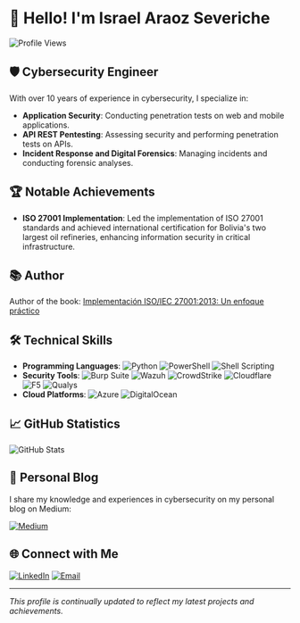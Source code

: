 # 👋 Hello! I'm Israel Araoz Severiche

![Profile Views](https://komarev.com/ghpvc/?username=your_username&label=Profile+Views&color=blue&style=flat)

## 🛡️ Cybersecurity Engineer

With over 10 years of experience in cybersecurity, I specialize in:

- **Application Security**: Conducting penetration tests on web and mobile applications.
- **API REST Pentesting**: Assessing security and performing penetration tests on APIs.
- **Incident Response and Digital Forensics**: Managing incidents and conducting forensic analyses.

## 🏆 Notable Achievements

- **ISO 27001 Implementation**: Led the implementation of ISO 27001 standards and achieved international certification for Bolivia's two largest oil refineries, enhancing information security in critical infrastructure.

## 📚 Author

Author of the book: [Implementación ISO/IEC 27001:2013: Un enfoque práctico](https://www.amazon.com/dp/B08XYZ1234)

## 🛠️ Technical Skills

- **Programming Languages**: ![Python](https://img.shields.io/badge/Python-3776AB?style=flat&logo=python&logoColor=white) ![PowerShell](https://img.shields.io/badge/PowerShell-5391FE?style=flat&logo=powershell&logoColor=white) ![Shell Scripting](https://img.shields.io/badge/Shell_Scripting-4EAA25?style=flat&logo=gnu-bash&logoColor=white)
- **Security Tools**: ![Burp Suite](https://img.shields.io/badge/Burp_Suite-FE7A16?style=flat&logo=burp-suite&logoColor=white) ![Wazuh](https://img.shields.io/badge/Wazuh-5A67D8?style=flat&logo=wazuh&logoColor=white) ![CrowdStrike](https://img.shields.io/badge/CrowdStrike-E00?style=flat&logo=crowdstrike&logoColor=white) ![Cloudflare](https://img.shields.io/badge/Cloudflare-F38020?style=flat&logo=cloudflare&logoColor=white) ![F5](https://img.shields.io/badge/F5-FF0000?style=flat&logo=f5&logoColor=white) ![Qualys](https://img.shields.io/badge/Qualys-000000?style=flat&logo=qualys&logoColor=white)
- **Cloud Platforms**: ![Azure](https://img.shields.io/badge/Azure-0078D4?style=flat&logo=microsoft-azure&logoColor=white) ![DigitalOcean](https://img.shields.io/badge/DigitalOcean-0080FF?style=flat&logo=digitalocean&logoColor=white)

## 📈 GitHub Statistics

![GitHub Stats](https://github-readme-stats.vercel.app/api?username=your_username&show_icons=true&theme=radical)

## 📝 Personal Blog

I share my knowledge and experiences in cybersecurity on my personal blog on Medium:

[![Medium](https://img.shields.io/badge/Medium-12100E?style=flat&logo=medium&logoColor=white)](https://medium.com/@iaraoz)

## 🌐 Connect with Me

[![LinkedIn](https://img.shields.io/badge/LinkedIn-0A66C2?style=flat&logo=linkedin&logoColor=white)](https://www.linkedin.com/in/iaraoz)
[![Email](https://img.shields.io/badge/Email-D14836?style=flat&logo=gmail&logoColor=white)](mailto:israel.araoz@gmail.com)

---

*This profile is continually updated to reflect my latest projects and achievements.*
